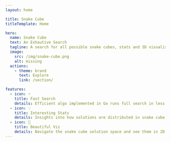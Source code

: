 ```yaml
---
layout: home

title: Snake Cube
titleTemplate: Home

hero:
  name: Snake Cube
  text: An Exhautive Search
  tagline: A search for all possible snake cubes, stats and 3D visualisation
  image:
    src: /img/snake-cube.png
    alt: missing
  actions:
    - theme: brand
      text: Explore
      link: /section/

features:
  - icon: ⚡️
    title: Fast Search
    details: Efficient algo implemented in Go runs full search in less than 1s.
  - icon: 💡
    title: Interesting Stats
    details: Insights into how solutions are distributed in snake cube space.
  - icon: 💎
    title: Beautiful Viz
    details: Navigate the snake cube solution space and see them in 2D / 3D.
---
```


<script setup lang="ts">

console.log('root index')

</script>
